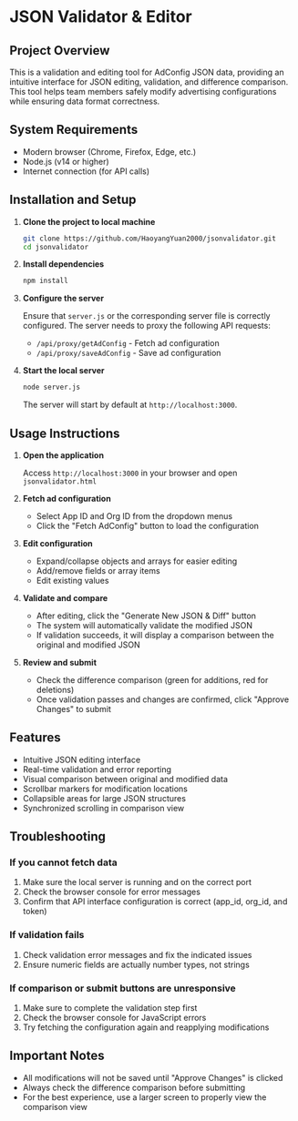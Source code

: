 # JSON Validator & Editor

## Project Overview

This is a validation and editing tool for AdConfig JSON data, providing an intuitive interface for JSON editing, validation, and difference comparison. This tool helps team members safely modify advertising configurations while ensuring data format correctness.

## System Requirements

- Modern browser (Chrome, Firefox, Edge, etc.)
- Node.js (v14 or higher)
- Internet connection (for API calls)

## Installation and Setup

1. **Clone the project to local machine**

   ```bash
   git clone https://github.com/HaoyangYuan2000/jsonvalidator.git
   cd jsonvalidator
   ```

2. **Install dependencies**

   ```bash
   npm install
   ```

3. **Configure the server**

   Ensure that `server.js` or the corresponding server file is correctly configured. The server needs to proxy the following API requests:
   - `/api/proxy/getAdConfig` - Fetch ad configuration
   - `/api/proxy/saveAdConfig` - Save ad configuration

4. **Start the local server**

   ```bash
   node server.js
   ```

   The server will start by default at `http://localhost:3000`.

## Usage Instructions

1. **Open the application**

   Access `http://localhost:3000` in your browser and open `jsonvalidator.html`

2. **Fetch ad configuration**

   - Select App ID and Org ID from the dropdown menus
   - Click the "Fetch AdConfig" button to load the configuration

3. **Edit configuration**

   - Expand/collapse objects and arrays for easier editing
   - Add/remove fields or array items
   - Edit existing values

4. **Validate and compare**

   - After editing, click the "Generate New JSON & Diff" button
   - The system will automatically validate the modified JSON
   - If validation succeeds, it will display a comparison between the original and modified JSON

5. **Review and submit**

   - Check the difference comparison (green for additions, red for deletions)
   - Once validation passes and changes are confirmed, click "Approve Changes" to submit

## Features

- Intuitive JSON editing interface
- Real-time validation and error reporting
- Visual comparison between original and modified data
- Scrollbar markers for modification locations
- Collapsible areas for large JSON structures
- Synchronized scrolling in comparison view

## Troubleshooting

### If you cannot fetch data

1. Make sure the local server is running and on the correct port
2. Check the browser console for error messages
3. Confirm that API interface configuration is correct (app_id, org_id, and token)

### If validation fails

1. Check validation error messages and fix the indicated issues
2. Ensure numeric fields are actually number types, not strings

### If comparison or submit buttons are unresponsive

1. Make sure to complete the validation step first
2. Check the browser console for JavaScript errors
3. Try fetching the configuration again and reapplying modifications

## Important Notes

- All modifications will not be saved until "Approve Changes" is clicked
- Always check the difference comparison before submitting
- For the best experience, use a larger screen to properly view the comparison view

